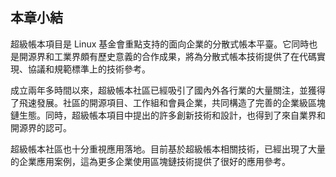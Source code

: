 ## 本章小結
超級帳本項目是 Linux 基金會重點支持的面向企業的分散式帳本平臺。它同時也是開源界和工業界頗有歷史意義的合作成果，將為分散式帳本技術提供了在代碼實現、協議和規範標準上的技術參考。

成立兩年多時間以來，超級帳本社區已經吸引了國內外各行業的大量關注，並獲得了飛速發展。社區的開源項目、工作組和會員企業，共同構造了完善的企業級區塊鏈生態。同時，超級帳本項目中提出的許多創新技術和設計，也得到了來自業界和開源界的認可。

超級帳本社區也十分重視應用落地。目前基於超級帳本相關技術，已經出現了大量的企業應用案例，這為更多企業使用區塊鏈技術提供了很好的應用參考。
